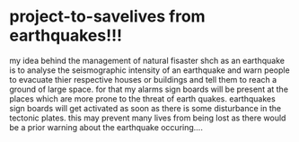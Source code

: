 # project-to-savelives from earthquakes!!!
my idea behind the management of natural fisaster shch as an earthquake is to analyse the seismographic intensity of an earthquake and warn people to evacuate thier respective houses or buildings and tell them to reach a ground of large space.
   for that my alarms sign boards will be present at the places which are more prone to the threat of earth quakes.
   earthquakes sign boards will get activated as soon as  there is some disturbance in the tectonic plates.
   this may prevent many lives from being lost as there would be a prior warning about the earthquake occuring....
   
